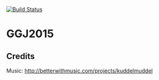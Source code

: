 [![Build Status](https://travis-ci.com/bergren2/GGJ15.svg?branch=master)](https://travis-ci.com/bergren2/GGJ15)

# GGJ2015

## Credits

Music: http://betterwithmusic.com/projects/kuddelmuddel
